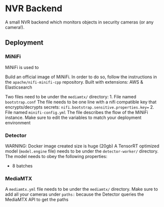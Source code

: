 # NVR Backend
A small NVR backend which monitors objects in security cameras (or any camera!).

## Deployment

### MiNiFi
MiNiFi is used to 

Build an official image of MiNiFi. In order to do so, follow the instructions in the `apache/nifi-minifi-cpp` repository.
Built with extensions: AWS & Elasticsearch

Two files need to be under the `mediamtx/` directory:
    1.  File named `bootstrap.conf`
        The file needs to be one line with a nifi compatible key that encrypts/decrypts secrets:
        ```
        nifi.bootstrap.sensitive.properties.key=
        ```
    2.  File named `minifi-config.yml`
        The file describes the flow of the MiNiFi instance. Make sure to edit the variables to match your deployment environment

### Detector
WARNING: Docker image created size is huge (20gb)
A TensorRT optimized model (`model.engine` file) needs to be under the `detector-worker/` directory.
The model needs to obey the following properties:
* 8 batches


### MediaMTX
A `mediamtx.yml` file needs to be under the `mediamtx/` directory.
Make sure to add all your cameras under `paths:` because the Detector queries the MediaMTX API to get the paths
